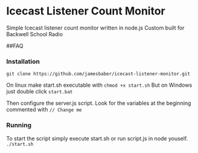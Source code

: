 # Icecast Listener Count Monitor
Simple Icecast listener count monitor written in node.js
Custom built for Backwell School Radio

##FAQ

### Installation
`git clone https://github.com/jamesbaber/icecast-listener-monitor.git`

On linux make start.sh executable with
`chmod +x start.sh`
But on Windows just double click `start.bat`

Then configure the server.js script.
Look for the variables at the beginning commented with `// Change me`

### Running
To start the script simply execute start.sh or run script.js in node youself.
`./start.sh`
